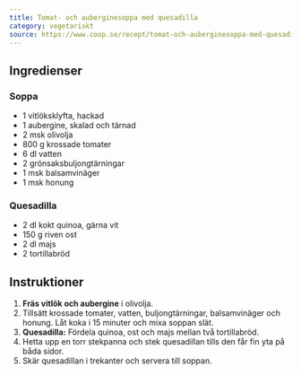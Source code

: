 ```yaml
---
title: Tomat- och auberginesoppa med quesadilla
category: vegetariskt
source: https://www.coop.se/recept/tomat-och-auberginesoppa-med-quesadilla/
---
```


## Ingredienser

### Soppa

- 1 vitlöksklyfta, hackad
- 1 aubergine, skalad och tärnad
- 2 msk olivolja
- 800 g krossade tomater
- 6 dl vatten
- 2 grönsaksbuljongtärningar
- 1 msk balsamvinäger
- 1 msk honung

### Quesadilla

- 2 dl kokt quinoa, gärna vit
- 150 g riven ost
- 2 dl majs
- 2 tortillabröd

## Instruktioner

1. **Fräs vitlök och aubergine** i olivolja.
2. Tillsätt krossade tomater, vatten, buljongtärningar, balsamvinäger och honung. Låt koka i 15 minuter och mixa soppan slät.
3. **Quesadilla:** Fördela quinoa, ost och majs mellan två tortillabröd.
4. Hetta upp en torr stekpanna och stek quesadillan tills den får fin yta på båda sidor.
5. Skär quesadillan i trekanter och servera till soppan.
